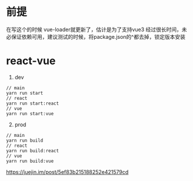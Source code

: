 # 前提
在写这个的时候 vue-loader就更新了，估计是为了支持vue3
经过很长时间，未必保证依赖可用，建议测试的时候，将package.json的^都去掉，锁定版本安装


# react-vue

1. dev
```
// main
yarn run start
// react
yarn run start:react
// vue
yarn run start:vue
```

2. prod
```
// main
yarn run build
// react
yarn run build:react
// vue
yarn run build:vue
```

https://juejin.im/post/5ef83b215188252e421579cd
